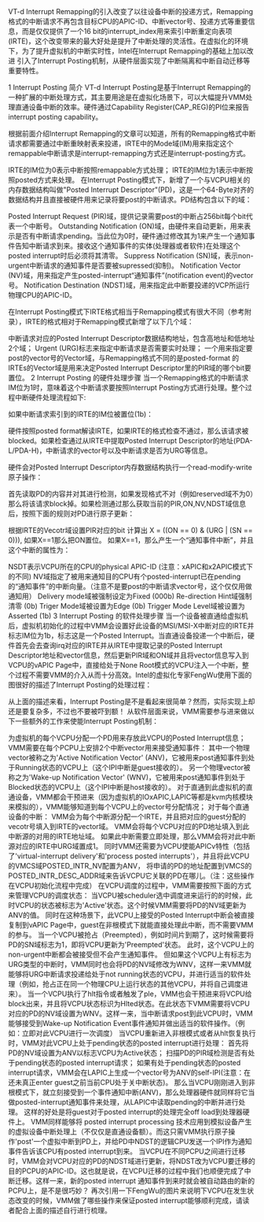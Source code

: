 VT-d Interrupt Remapping的引入改变了以往设备中断的投递方式，Remapping格式的中断请求不再包含目标CPU的APIC-ID、中断vector号、投递方式等重要信息，而是仅仅提供了一个16 bit的interrupt_index用来索引中断重定向表项(IRTE)，这个改变带来的最大好处是提升了中断处理的灵活性。在虚拟化的环境下，为了提升虚拟机的中断实时性，Intel在Interrupt Remapping的基础上加以改进 引入了Interrupt Posting机制，从硬件层面实现了中断隔离和中断自动迁移等重要特性。

1 Interrupt Posting 简介
VT-d Interrupt Posting是基于Interrupt Remapping的一种扩展的中断处理方式，其主要用途是在虚拟化场景下，可以大幅提升VMM处理直通设备中断的效率。硬件通过Capability Register(CAP_REG)的PI位来报告interrupt posting capability。

根据前面介绍Interrupt Remapping的文章可以知道，所有的Remapping格式中断请求都需要通过中断重映射表来投递，IRTE中的Mode域(IM)用来指定这个remappable中断请求是interrupt-remapping方式还是interrupt-posting方式。

IRTE的IM位为0表示中断按照remappable方式处理；
IRTE的IM位为1表示中断按照posted方式来处理。
在Interrupt Posting模式下，新增了一个与VCPU相关的内存数据结构叫做"Posted Interrupt Descriptor"(PD)，这是一个64-Byte对齐的数据结构并且直接被硬件用来记录将要post的中断请求。PD结构包含以下的域：

Posted Interrupt Request (PIR)域，提供记录需要post的中断占256bit每个bit代表一个中断号。
Outstanding Notification (ON)域，由硬件来自动更新，用来表示是否有中断请求pending。当此位为0时，硬件通过修改其为1来产生一个通知事件告知中断请求到来。接收这个通知事件的实体(处理器或者软件)在处理这个posted interrupt时后必须将其清零。
Suppress Notification (SN)域，表示non-urgent中断请求的通知事件是否要被supressed(抑制)。
Notification Vector (NV)域，用来指定产生posted-interrupt“通知事件”(notification event)的vector号。
Notification Destination (NDST)域，用来指定此中断要投递的VCP所运行物理CPU的APIC-ID。



在Interrupt Posting模式下IRTE格式相当于Remapping模式有很大不同（参考附录），IRTE的格式相对于Remapping模式新增了以下几个域：

中断请求对应的Posted Interrupt Descriptor数据结构地址，包含高地址和低地址2个域；
Urgent (URG)标志来指定中断请求是否需要实时处理；
一个用来指定要post的vector号的Vector域，与Remapping格式不同的是posted-format 的IRTEs的Vector域是用来决定Posted Interrupt Descriptor里的PIR域的哪个bit要置位。
2 Interrupt Posting 的硬件处理步骤
当一个Remapping格式的中断请求IM位为1时，意味着这个中断请求要按照Interrupt Posting方式进行处理。整个过程中断硬件处理流程如下:

如果中断请求索引到的IRTE的IM位被置位(1b)：

硬件按照posted format解读IRTE，如果IRTE的格式检查不通过，那么该请求被blocked。如果检查通过从IRTE中提取Posted Interrupt Descriptor的地址(PDA-L/PDA-H)，中断请求的vector号以及中断请求是否为URG等信息。

硬件会对Posted Interrupt Descriptor内存数据结构执行一个read-modify-write原子操作：

首先读取PD的内容并对其进行检测，如果发现格式不对（例如reserved域不为0）那么将该请求block掉。如果检测通过那么获取当前的PIR,ON,NV,NDST域信息后，按照下面的规则对PD进行原子更新：

根据IRTE的Vecotr域设置PIR对应的bit
计算出 X = ((ON == 0) & (URG | (SN == 0))), 如果X==1那么把ON置位。
如果X==1，那么产生一个“通知事件中断”，并且这个中断的属性为：

NSDT表示VCPU所在的CPU的physical APIC-ID (注意：xAPIC和x2APIC模式下的不同)
NV域指定了被用来通知目的CPU有个posted-interrupt已在pending的“通知事件”的中断向量。（注意不是要post的中断请求vector号，这个仅仅用做通知用）
Delivery mode域被强制设定为Fixed (000b)
Re-direction Hint域强制清零 (0b)
Triger Mode域被设置为Edge (0b)
Trigger Mode Level域被设置为Asserted (1b)
3 Interrupt Posting 的软件处理步骤
当一个设备被直通给虚拟机后，虚拟机初始化的过程中VMM会设置好此设备的MSI/MSI-X中断对应的IRTE并标志IM位为1b，标志这是一个Posted Interrupt。当直通设备投递一个中断后，硬件首先会去查询irq对应的IRTE并从IRTE中提取记录的Posted Interrupt Descriptor地址和vector信息，然后更新PIR域和ON域并且将vector信息写入到VCPU的vAPIC Page中，直接给处于None Root模式的VCPU注入一个中断，整个过程不需要VMM的介入从而十分高效。Intel的虚拟化专家FengWu使用下面的图很好的描述了Interrupt Posting的处理过程：



从上面的描述来看，Interrupt Posting是不是看起来很简单？然而，实际实现上却还是要复杂多，不过也不要被吓到额！ 从软件层面来说，VMM需要参与进来做以下一些额外的工作来使能Interrupt Posting机制：

为虚拟机的每个VCPU分配一个PD用来存放此VCPU的Posted Interrupt信息；
VMM需要在每个PCPU上安排2个中断vector用来接受通知事件：
其中一个物理vector被称之为'Active Notification Vector' (ANV)，它被用来post通知事件到处于Running状态的VCPU上（这个IPI中断是guest接收的）。
另一个物理vector被称之为'Wake-up Notification Vector' (WNV)，它被用来post通知事件到处于Blocked状态的VCPU上（这个IPI中断是host接收的）。
对于直通到此虚拟机的直通设备，VMM都会干预进来（因为虚拟机的IOxAPIC,LAPIC等都是kvm内核模块来模拟的），VMM能够知道到每个VCPU上的vector号分配情况；
对于每个直通设备的中断：
VMM会为每个中断源分配一个IRTE，并且把对应的guest分配的vecotr号填入到IRTE的vector域。
VMM会将每个VCPU对应的PD地址填入到此中断源的对用的IRTE地址域。
如果此中断需要立即处理，那么VMM会将对此中断源对应的IRTE中URG域置成1。
同时VMM还需要为VCPU使能APICv特性（包括了'virtual-interrupt delivery'和'process posted interrupts'），并且将此VCPU的VMCS域POSTED_INTR_NV配置为ANV， 将申请的PD的地址配置到VMCS的POSTED_INTR_DESC_ADDR域来告诉VCPU它关联的PD在哪儿。（注：这些操作在VCPU初始化流程中完成）
在VCPU调度的过程中，VMM需要按照下面的方式来管理VCPU的调度状态：
当VCPU被scheduler选中调度进来运行的的时候，此时VCPU的状态被标志为'Active'状态。这个时候VMM需要将PD的NV域更新为ANV的值。 同时在这种场景下，此VCPU上接受的Posted Interrupt中断会被直接复制到vAPIC Page中，guest在非根模式下就能直接处理此中断，而不需要VMM的参与。
当一个VCPU被抢占（Preempted），例如时间片到期了，这时候需要将PD的SN域标志为1，即将VCPU更新为'Preempted'状态。 此时，这个VCPU上的non-urgent中断都会被接受但不会产生通知事件。 但如果这个VCPU上有标志为URG类型的中断时，VMM同时也会将PD的NV域修改为WNV，这样一来VMM就能够将URG中断请求投递给处于not running状态的VCPU，并进行适当的软件处理（例如，抢占正在同一个物理CPU上运行状态的其他VCPU，并将自己调度进来）。
当一个VCPU执行了hlt指令或者触发了ple，VMM也会干预进来将VCPU给block出来，并且将VCPU状态标识为Hlted状态。在此状态下VMM需要将VCPU对应的PD的NV域设置为WNV。这样一来，当中断请求post到此VCPU时，VMM能够接受到Wake-up Notification Event事件通知并做出适当的软件操作。（例如：立即对此VCPU进行一次调度）
当VCPU重新进入非根模式或者从hlt恢复执行时，VMM对此VCPU上处于pending状态的posted interrupt进行处理：
首先将PD的NV域设置为ANV以标志VCPU为Active状态；
扫描PD的PIR域检测是否有处于pending状态的posted interrupt请求；
如果有处于pending状态的posted interrupt请求，VMM会在LAPIC上生成一个vector号为ANV的self-IPI(注意：在还未真正enter guest之前当前CPU处于关中断状态)。 那么当VCPU刚刚进入到非根模式下，就立刻接受到一个事件通知中断(ANV)，那么处理器硬件就同样将它当做posted-interrupt通知事件来处理，从LAPIC中读取pending的中断并进行处理。 这样的好处是将guest对于posted interrupt的处理完全off load到处理器硬件上。
VMM同样能够将 posted interrupt processing 技术应用到模拟设备产生的虚拟设备中断处理上（不仅仅是直通设备额）。而这只需VMM执行原子操作'post'一个虚拟中断到PD上，并给PD中NDST的逻辑CPU发送一个IPI作为通知事件告诉该CPU有posted interrupt到来。
当VCPU在不同PCPU之间进行迁移时，VMM会对VCPU对应的PD的NDST域进行更新，将NDST改为VCPU要迁移的目的PCPU的APIC-ID。这也就是说，在VCPU迁移的过程中我们也顺便完成了中断迁移。这样一来，新的posted interrupt 通知事件到来时就会被自动路由的新的PCPU上，是不是很巧妙？
再次引用一下FengWu的图片来说明下VCPU在发生状态改变的时候，VMM做了哪些操作来保证posted interrupt能够顺利完成，请读者配合上面的描述自行进行梳理。